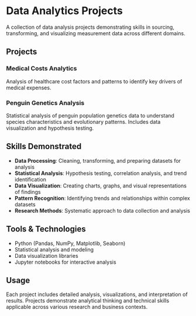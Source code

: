 # Data Analytics Projects

A collection of data analysis projects demonstrating skills in sourcing, transforming, and visualizing measurement data across different domains.

## Projects

### Medical Costs Analytics
Analysis of healthcare cost factors and patterns to identify key drivers of medical expenses.

### Penguin Genetics Analysis
Statistical analysis of penguin population genetics data to understand species characteristics and evolutionary patterns. Includes data visualization and hypothesis testing.

## Skills Demonstrated

- **Data Processing**: Cleaning, transforming, and preparing datasets for analysis
- **Statistical Analysis**: Hypothesis testing, correlation analysis, and trend identification  
- **Data Visualization**: Creating charts, graphs, and visual representations of findings
- **Pattern Recognition**: Identifying trends and relationships within complex datasets
- **Research Methods**: Systematic approach to data collection and analysis

## Tools & Technologies

- Python (Pandas, NumPy, Matplotlib, Seaborn)
- Statistical analysis and modeling
- Data visualization libraries
- Jupyter notebooks for interactive analysis

## Usage

Each project includes detailed analysis, visualizations, and interpretation of results. Projects demonstrate analytical thinking and technical skills applicable across various research and business contexts.
